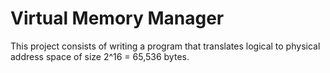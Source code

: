 # Virtual Memory Manager


This project consists of writing a program that translates logical to physical address space of size 2^16
= 65,536 bytes. 
